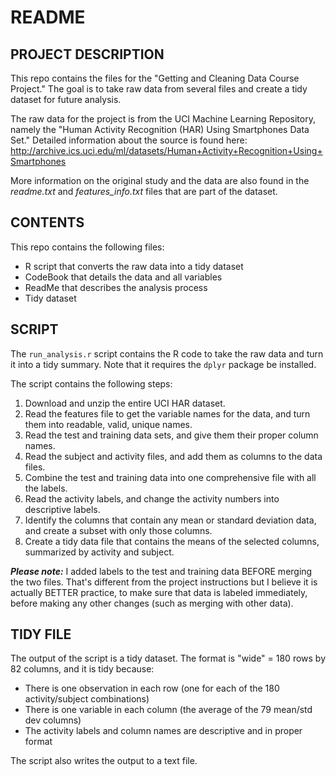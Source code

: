 # README

## PROJECT DESCRIPTION

This repo contains the files for the "Getting and Cleaning Data Course Project."  The goal is to take raw data from several files and create a tidy dataset for future analysis.

The raw data for the project is from the UCI Machine Learning Repository, namely the "Human Activity Recognition (HAR) Using Smartphones Data Set."  Detailed information about the source is found here:
<http://archive.ics.uci.edu/ml/datasets/Human+Activity+Recognition+Using+Smartphones>

More information on the original study and the data are also found in the *readme.txt* and *features_info.txt* files that are part of the dataset.

## CONTENTS

This repo contains the following files:

* R script that converts the raw data into a tidy dataset
* CodeBook that details the data and all variables
* ReadMe that describes the analysis process
* Tidy dataset

## SCRIPT

The `run_analysis.r` script contains the R code to take the raw data and turn it into a tidy summary.  Note that it requires the `dplyr` package be installed.  

The script contains the following steps:

1. Download and unzip the entire UCI HAR dataset.
2. Read the features file to get the variable names for the data, and turn them into readable, valid, unique names.
3. Read the test and training data sets, and give them their proper column names.
4. Read the subject and activity files, and add them as columns to the data files.
5. Combine the test and training data into one comprehensive file with all the labels.
6. Read the activity labels, and change the activity numbers into descriptive labels.
7. Identify the columns that contain any mean or standard deviation data, and create a subset with only those columns.
8. Create a tidy data file that contains the means of the selected columns, summarized by activity and subject.

**_Please note:_**  I added labels to the test and training data BEFORE merging the two files.  That's different from the project instructions but I believe it is actually BETTER practice, to make sure that data is labeled immediately, before making any other changes (such as merging with other data).

## TIDY FILE

The output of the script is a tidy dataset.  The format is "wide" = 180 rows by 82 columns, and it is tidy because:
* There is one observation in each row (one for each of the 180 activity/subject combinations)
* There is one variable in each column (the average of the 79 mean/std dev columns)
* The activity labels and column names are descriptive and in proper format

The script also writes the output to a text file.
